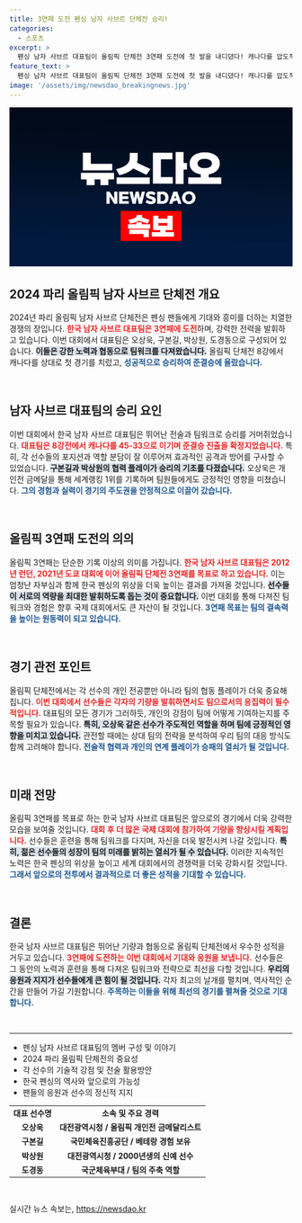 ```yaml
---
title: 3연패 도전 펜싱 남자 사브르 단체전 승리!
categories:
  - 스포츠
excerpt: >
  펜싱 남자 사브르 대표팀이 올림픽 단체전 3연패 도전에 첫 발을 내디뎠다! 캐나다를 압도적으로 이기며 준결승에 진출한 한국팀의 명승부를 놓치지 마세요!
feature_text: >
  펜싱 남자 사브르 대표팀이 올림픽 단체전 3연패 도전에 첫 발을 내디뎠다! 캐나다를 압도적으로 이기며 준결승에 진출한 한국팀의 명승부를 놓치지 마세요!
image: '/assets/img/newsdao_breakingnews.jpg'
---
```


<p><img src="/assets/img/newsdao_breakingnews.jpg" alt="ontimetimes 속보" /></p>

<h2 data-ke-size="size26">2024 파리 올림픽 남자 사브르 단체전 개요</h2>

<p data-ke-size="size16">2024년 파리 올림픽 남자 사브르 단체전은 펜싱 팬들에게 기대와 흥미를 더하는 치열한 경쟁의 장입니다. <b><span style="color: #ee2323;">한국 남자 사브르 대표팀은 3연패에 도전</span></b>하며, 강력한 전력을 발휘하고 있습니다. 이번 대회에서 대표팀은 오상욱, 구본길, 박상원, 도경동으로 구성되어 있습니다. <b><span style="background-color: #21538527;">이들은 강한 노력과 협동으로 팀워크를 다져왔습니다.</span></b> 올림픽 단체전 8강에서 캐나다를 상대로 첫 경기를 치렀고, <b><span style="color: #1a5490;">성공적으로 승리하여 준결승에 올랐습니다.</span></b></p>

<p data-ke-size="size16">&nbsp;</p>

<h2 data-ke-size="size26">남자 사브르 대표팀의 승리 요인</h2>

<p data-ke-size="size16">이번 대회에서 한국 남자 사브르 대표팀은 뛰어난 전술과 팀워크로 승리를 거머쥐었습니다. <b><span style="color: #ee2323;">대표팀은 8강전에서 캐나다를 45-33으로 이기며 준결승 진출을 확정지었습니다.</span></b> 특히, 각 선수들의 포지션과 역할 분담이 잘 이루어져 효과적인 공격과 방어를 구사할 수 있었습니다. <b><span style="background-color: #21538527;">구본길과 박상원의 협력 플레이가 승리의 기초를 다졌습니다.</span></b> 오상욱은 개인전 금메달을 통해 세계랭킹 1위를 기록하며 팀원들에게도 긍정적인 영향을 미쳤습니다. <b><span style="color: #1a5490;">그의 경험과 실력이 경기의 주도권을 안정적으로 이끌어 갔습니다.</span></b></p>

<p data-ke-size="size16">&nbsp;</p>

<h2 data-ke-size="size26">올림픽 3연패 도전의 의의</h2>

<p data-ke-size="size16">올림픽 3연패는 단순한 기록 이상의 의미를 가집니다. <b><span style="color: #ee2323;">한국 남자 사브르 대표팀은 2012년 런던, 2021년 도쿄 대회에 이어 올림픽 단체전 3연패를 목표로 하고 있습니다.</span></b> 이는 엄청난 자부심과 함께 한국 펜싱의 위상을 더욱 높이는 결과를 가져올 것입니다. <b><span style="background-color: #21538527;">선수들이 서로의 역량을 최대한 발휘하도록 돕는 것이 중요합니다.</span></b> 이번 대회를 통해 다져진 팀워크와 경험은 향후 국제 대회에서도 큰 자산이 될 것입니다. <b><span style="color: #1a5490;">3연패 목표는 팀의 결속력을 높이는 원동력이 되고 있습니다.</span></b></p>

<p data-ke-size="size16">&nbsp;</p>

<h2 data-ke-size="size26">경기 관전 포인트</h2>

<p data-ke-size="size16">올림픽 단체전에서는 각 선수의 개인 전공뿐만 아니라 팀의 협동 플레이가 더욱 중요해집니다. <b><span style="color: #ee2323;">이번 대회에서 선수들은 각자의 기량을 발휘하면서도 팀으로서의 응집력이 필수적입니다.</span></b> 대표팀의 모든 경기가 그러하듯, 개인의 강점이 팀에 어떻게 기여하는지를 주목할 필요가 있습니다. <b><span style="background-color: #21538527;">특히, 오상욱 같은 선수가 주도적인 역할을 하며 팀에 긍정적인 영향을 미치고 있습니다.</span></b> 관전할 때에는 상대 팀의 전략을 분석하여 우리 팀의 대응 방식도 함께 고려해야 합니다. <b><span style="color: #1a5490;">전술적 협력과 개인의 연계 플레이가 승패의 열쇠가 될 것입니다.</span></b></p>

<p data-ke-size="size16">&nbsp;</p>

<h2 data-ke-size="size26">미래 전망</h2>

<p data-ke-size="size16">올림픽 3연패를 목표로 하는 한국 남자 사브르 대표팀은 앞으로의 경기에서 더욱 강력한 모습을 보여줄 것입니다. <b><span style="color: #ee2323;">대회 후 더 많은 국제 대회에 참가하여 기량을 향상시킬 계획입니다.</span></b> 선수들은 훈련을 통해 팀워크를 다지며, 자신을 더욱 발전시켜 나갈 것입니다. <b><span style="background-color: #21538527;">특히, 젊은 선수들의 성장이 팀의 미래를 밝히는 열쇠가 될 수 있습니다.</span></b> 이러한 지속적인 노력은 한국 펜싱의 위상을 높이고 세계 대회에서의 경쟁력을 더욱 강화시킬 것입니다. <b><span style="color: #1a5490;">그래서 앞으로의 전투에서 결과적으로 더 좋은 성적을 기대할 수 있습니다.</span></b></p>

<p data-ke-size="size16">&nbsp;</p>

<h2 data-ke-size="size26">결론</h2>

<p data-ke-size="size16">한국 남자 사브르 대표팀은 뛰어난 기량과 협동으로 올림픽 단체전에서 우수한 성적을 거두고 있습니다. <b><span style="color: #ee2323;">3연패에 도전하는 이번 대회에서 기대와 응원을 보냅니다.</span></b> 선수들은 그 동안의 노력과 훈련을 통해 다져온 팀워크와 전략으로 최선을 다할 것입니다. <b><span style="background-color: #21538527;">우리의 응원과 지지가 선수들에게 큰 힘이 될 것입니다.</span></b> 각자 최고의 날개를 펼치며, 역사적인 순간을 만들어 가길 기원합니다. <b><span style="color: #1a5490;">주목하는 이들을 위해 최선의 경기를 펼쳐줄 것으로 기대합니다.</span></b></p>

<p data-ke-size="size16">&nbsp;</p>

<hr/>

<ul>
    <li>펜싱 남자 사브르 대표팀의 멤버 구성 및 이야기</li>
    <li>2024 파리 올림픽 단체전의 중요성</li>
    <li>각 선수의 기술적 강점 및 전술 활용방안</li>
    <li>한국 펜싱의 역사와 앞으로의 가능성</li>
    <li>팬들의 응원과 선수의 정신적 지지</li>
</ul>

<table style="width: 100%;">
    <tr>
        <td style="text-align: center; height: 17px;"><b>대표 선수명</b></td>
        <td style="text-align: center; height: 17px;"><b>소속 및 주요 경력</b></td>
    </tr>
    <tr>
        <td style="text-align: center; height: 17px;"><b>오상욱</b></td>
        <td style="text-align: center; height: 17px;"><b>대전광역시청 / 올림픽 개인전 금메달리스트</b></td>
    </tr>
    <tr>
        <td style="text-align: center; height: 17px;"><b>구본길</b></td>
        <td style="text-align: center; height: 17px;"><b>국민체육진흥공단 / 베테랑 경험 보유</b></td>
    </tr>
    <tr>
        <td style="text-align: center; height: 17px;"><b>박상원</b></td>
        <td style="text-align: center; height: 17px;"><b>대전광역시청 / 2000년생의 신예 선수</b></td>
    </tr>
    <tr>
        <td style="text-align: center; height: 17px;"><b>도경동</b></td>
        <td style="text-align: center; height: 17px;"><b>국군체육부대 / 팀의 주축 역할</b></td>
    </tr>
</table>

<p data-ke-size="size16">&nbsp;</p>
실시간 뉴스 속보는, <a href="https://newsdao.kr" rel="dofollow">https://newsdao.kr</a>


